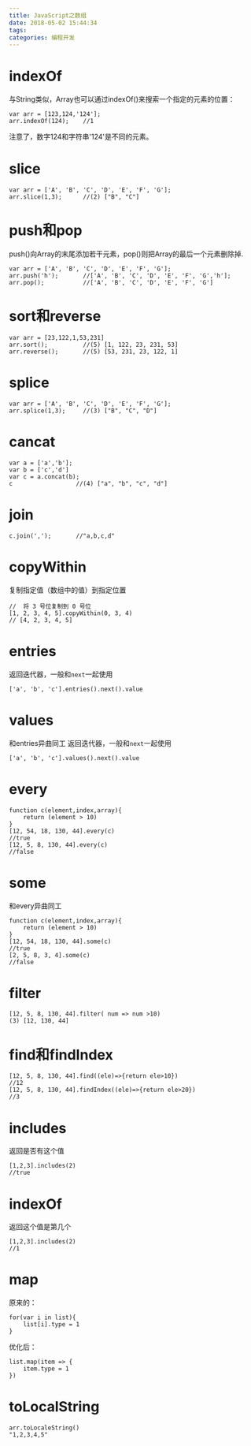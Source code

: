 ```yaml
---
title: JavaScript之数组
date: 2018-05-02 15:44:34
tags:
categories: 编程开发
---
```


# indexOf

与String类似，Array也可以通过indexOf()来搜索一个指定的元素的位置：

```
var arr = [123,124,'124'];
arr.indexOf(124);    //1
```

注意了，数字124和字符串'124'是不同的元素。

# slice

```
var arr = ['A', 'B', 'C', 'D', 'E', 'F', 'G'];
arr.slice(1,3);      //(2) ["B", "C"]

```


# push和pop

push()向Array的末尾添加若干元素，pop()则把Array的最后一个元素删除掉.

```
var arr = ['A', 'B', 'C', 'D', 'E', 'F', 'G'];
arr.push('h');       //['A', 'B', 'C', 'D', 'E', 'F', 'G','h'];
arr.pop();           //['A', 'B', 'C', 'D', 'E', 'F', 'G']
```

# sort和reverse

```
var arr = [23,122,1,53,231]
arr.sort();          //(5) [1, 122, 23, 231, 53]
arr.reverse();       //(5) [53, 231, 23, 122, 1]
```

# splice

```
var arr = ['A', 'B', 'C', 'D', 'E', 'F', 'G'];
arr.splice(1,3);     //(3) ["B", "C", "D"]
```

# cancat

```
var a = ['a','b'];
var b = ['c','d']
var c = a.concat(b);
c                  //(4) ["a", "b", "c", "d"]
```

# join

```
c.join(',');       //"a,b,c,d"
```

# copyWithin

复制指定值（数组中的值）到指定位置

```
//  将 3 号位复制到 0 号位
[1, 2, 3, 4, 5].copyWithin(0, 3, 4)
// [4, 2, 3, 4, 5]
```

# entries

返回迭代器，一般和`next`一起使用

`['a', 'b', 'c'].entries().next().value`

# values

和entries异曲同工
返回迭代器，一般和`next`一起使用

`['a', 'b', 'c'].values().next().value`

# every

```
function c(element,index,array){
    return (element > 10)
}
[12, 54, 18, 130, 44].every(c)
//true
[12, 5, 8, 130, 44].every(c)
//false
```

# some
和every异曲同工
```
function c(element,index,array){
    return (element > 10)
}
[12, 54, 18, 130, 44].some(c)
//true
[2, 5, 8, 3, 4].some(c)
//false
```

# filter

```
[12, 5, 8, 130, 44].filter( num => num >10)
(3) [12, 130, 44]
```

# find和findIndex

```
[12, 5, 8, 130, 44].find((ele)=>{return ele>10})
//12
[12, 5, 8, 130, 44].findIndex((ele)=>{return ele>20})
//3
```

# includes
返回是否有这个值
```
[1,2,3].includes(2)
//true
```

# indexOf
返回这个值是第几个
```
[1,2,3].includes(2)
//1
```

# map

原来的：

```
for(var i in list){
    list[i].type = 1
}

```

优化后：

```
list.map(item => {
    item.type = 1
})
```

# toLocalString

```
arr.toLocaleString()
"1,2,3,4,5"
```